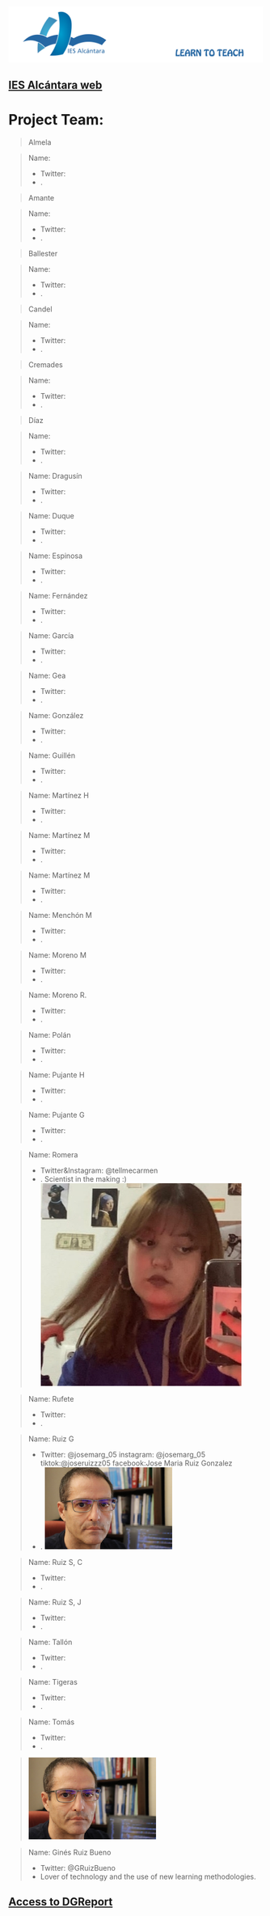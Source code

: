 ![Título IES ALCÁNTARA](/images/LearnToTeach.png)

## [IES Alcántara web]

[IES Alcántara web]: http://www.murciaeduca.es/iesalcantara/sitio/

# Project Team:


> Almela

> Name: 
> * Twitter: 
> * .




> Amante

> Name: 
> * Twitter: 
> * .



> Ballester

> Name: 
> * Twitter: 
> * .


> Candel

> Name: 
> * Twitter: 
> * .



> Cremades

> Name: 
> * Twitter: 
> * .



> Díaz

> Name: 
> * Twitter: 
> * .



> 

> Name: Dragusín
> * Twitter: 
> * .



> 

> Name: Duque
> * Twitter: 
> * .



> 

> Name: Espinosa
> * Twitter: 
> * .


> 

> Name: Fernández
> * Twitter: 
> * .


> 

> Name: García
> * Twitter: 
> * .



> 

> Name: Gea
> * Twitter: 
> * .


> 

> Name: González
> * Twitter: 
> * .



> 

> Name: Guillén
> * Twitter: 
> * .


> 

> Name: Martínez H
> * Twitter: 
> * .



> 

> Name: Martínez M
> * Twitter: 
> * .


> 

> Name: Martínez M
> * Twitter: 
> * .



> 

> Name: Menchón M
> * Twitter: 
> * .


> 

> Name: Moreno M
> * Twitter: 
> * .



> 

> Name: Moreno R.
> * Twitter: 
> * .


> 

> Name: Polán
> * Twitter: 
> * .



> 

> Name: Pujante H
> * Twitter: 
> * .


> 

> Name: Pujante G
> * Twitter: 
> * .



> 

> Name: Romera
> * Twitter&Instagram: @tellmecarmen
> * . Scientist in the making :)
>  ![Carmen Romera Perez](/images/carmenromera.jpg)


> 

> Name: Rufete
> * Twitter: 
> * .



> 

> Name: Ruiz G
> * Twitter: @josemarg_05  instagram: @josemarg_05   tiktok:@joseruizzz05   facebook:Jose Maria Ruiz Gonzalez
> * . ![Ginés Ruiz Bueno](/images/GRBGD.png)


> 

> Name: Ruiz S, C
> * Twitter: 
> * .



> 

> Name: Ruiz S, J
> * Twitter: 
> * .


> 

> Name: Tallón
> * Twitter: 
> * .



> 

> Name: Tigeras
> * Twitter: 
> * .


> 

> Name: Tomás
> * Twitter: 
> * .






> ![Ginés Ruiz Bueno](/images/GRBGD.png)


> Name: Ginés Ruiz Bueno
> * Twitter: @GRuizBueno
> * Lover of technology and the use of new learning methodologies.



## [Access to DGReport]

[Access to DGReport]: https://github.com/Robotics4Rookies/iesalcantara_20_21/blob/main/DGSpecialist/DGReport.md
